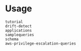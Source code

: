 # Usage

```{toctree}
tutorial
drift-detect
applications
samplequeries
schema
aws-privilege-escalation-queries
```
